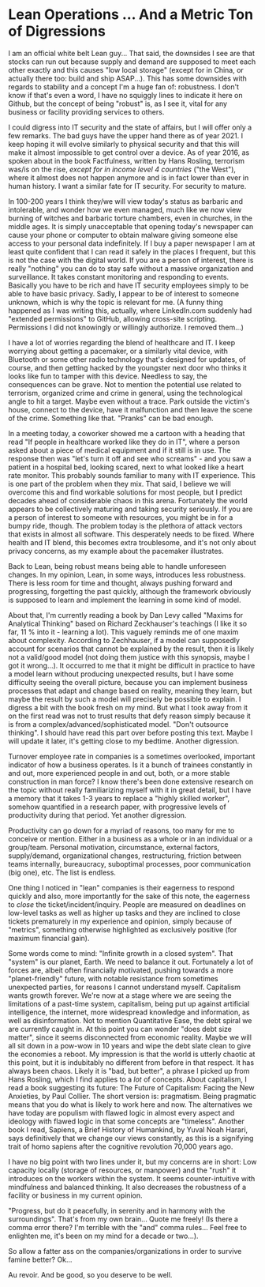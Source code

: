 # Lean Operations ... And a Metric Ton of Digressions

I am an official white belt Lean guy... That said, the downsides I see are that stocks can run out because supply and demand are supposed to meet each
other exactly and this causes "low local storage" (except for in China, or actually there too: build and ship ASAP...). This has some downsides with regards
to stability and a concept I'm a huge fan of: robustness. I don't know if that's even a word, I have no squiggly lines to indicate it here on Github, but
the concept of being "robust" is, as I see it, vital for any business or facility providing services to others.

I could digress into IT security and the state of affairs, but I will offer only a few remarks. The bad guys have the upper hand there as of year 2021. I keep hoping it will evolve similarly to physical security and that this will make it almost impossible to get control over a device. As of year 2016, as spoken about in the book Factfulness, written by Hans Rosling, terrorism was/is on the rise, _except for in income level 4 countries_ ("the West"), where it almost does not happen anymore and is in fact lower than ever in human history. I want a similar fate for IT security. For security to mature.

In 100-200 years I think they/we will view today's status as barbaric and intolerable, and wonder how we even managed, much like we now view burning of witches and barbaric torture chambers, even in churches, in the middle ages. It is simply unacceptable that opening today's newspaper can cause your phone or computer to obtain malware giving someone else access to your personal data indefinitely. If I buy a paper newspaper I am at least quite confident that I can read it safely in the places I frequent, but this is not the case with the digital world. If you are a person of interest, there is really "nothing" you can do to stay safe without a massive organization and surveillance. It takes constant monitoring and responding to events. Basically you have to be rich and have IT security employees simply to be able to have basic privacy. Sadly, I appear to be of interest to someone unknown, which is why the topic is relevant for me. (A funny thing happened as I was writing this, actually, where LinkedIn.com suddenly had "extended permissions" to GitHub, allowing cross-site scripting. Permissions I did not knowingly or willingly authorize. I removed them...)

I have a lot of worries regarding the blend of healthcare and IT. I keep worrying about getting a pacemaker, or a similarly vital device, with Bluetooth or some other radio technology that's designed for updates, of course, and then getting hacked by the youngster next door who thinks it looks like fun to tamper with this device. Needless to say, the consequences can be grave. Not to mention the potential use related to terrorism, organized crime and crime in general, using the technological angle to hit a target. Maybe even without a trace. Park outside the victim's house, connect to the device, have it malfunction and then leave the scene of the crime. Something like that. "Pranks" can be bad enough.

In a meeting today, a coworker showed me a cartoon with a heading that read "If people in healthcare worked like they do in IT", where a person asked about a piece of medical equipment and if it still is in use. The response then was "let's turn it off and see who screams" - and you saw a patient in a hospital bed, looking scared, next to what looked like a heart rate monitor. This probably sounds familiar to many with IT experience. This is one part of the problem when they mix. That said, I believe we will overcome this and find workable solutions for most people, but I predict decades ahead of considerable chaos in this arena. Fortunately the world appears to be collectively maturing and taking security seriously. If you are a person of interest to someone with resources, you might be in for a bumpy ride, though. The problem today is the plethora of attack vectors that exists in almost all software. This desperately needs to be fixed. Where health and IT blend, this becomes extra troublesome, and it's not only about privacy concerns, as my example about the pacemaker illustrates.

Back to Lean, being robust means being able to handle unforeseen changes. In my opinion, Lean, in some ways, introduces less robustness. There is less room for time and thought, always pushing forward and progressing, forgetting the past quickly, although the framework obviously is supposed to learn and implement the learning in some kind of model.

About that, I'm currently reading a book by Dan Levy called "Maxims for Analytical Thinking" based on Richard Zeckhauser's teachings (I like it so far, 11 % into it - learning a lot). This vaguely reminds me of one maxim about complexity. According to Zechhauser, if a model can supposedly account for scenarios that cannot be explained by the result, then it is likely not a valid/good model (not doing them justice with this synopsis, maybe I got it wrong...).  It occurred to me that it might be difficult in practice to have a model learn without producing unexpected results, but I have some difficulty seeing the overall picture, because you can implement business processes that adapt and change based on reality, meaning they learn, but maybe the result by such a model will precisely be possible to explain. I digress a bit with the book fresh on my mind. But what I took away from it on the first read was not to trust results that defy reason simply because it is from a complex/advanced/sophisticated model. "Don't outsource thinking". I should have read this part over before posting this text. Maybe I will update it later, it's getting close to my bedtime. Another digression.

Turnover employee rate in companies is a sometimes overlooked, 
important indicator of how a business operates. Is it a bunch of trainees constantly in and out, more experienced people in and out, both, or a more stable
construction in man force? I know there's been done extensive research on the topic without really familiarizing myself with it in great detail, but I have
a memory that it takes 1-3 years to replace a "highly skilled worker", somehow quantified in a research paper, with progressive levels of productivity
during that period. Yet another digression.

Productivity can go down for a myriad of reasons, too many for me to conceive or mention. Either in a business as a whole or in an individual or a group/team.
Personal motivation, circumstance, external factors, supply/demand, organizational changes, restructuring, friction between teams internally,
bureaucracy, suboptimal processes, poor communication (big one), etc. The list is endless.

One thing I noticed in "lean" companies is their eagerness to respond quickly and also, more importantly for the sake of this note, the eagerness to _close_
the ticket/incident/inquiry. People are measured on deadlines on low-level tasks as well as higher up tasks and they are inclined to close tickets prematurely
in my experience and opinion, simply because of "metrics", something otherwise highlighted as exclusively positive (for maximum financial gain).

Some words come to mind: "Infinite growth in a closed system". That "system" is our planet, Earth. We need to balance it out. Fortunately a lot of forces are,
albeit often financially motivated, pushing towards a more "planet-friendly" future, with notable resistance from sometimes unexpected parties, for reasons
I cannot understand myself. Capitalism wants growth forever. We're now at a stage where we are seeing the limitations of a past-time system, capitalism,
being put up against artificial intelligence, the internet, more widespread knowledge and information, as well as disinformation. Not to mention
Quantitative Ease, the debt spiral we are currently caught in. At this point you can wonder "does debt size matter", since it seems
disconnected from economic reality. Maybe we will all sit down in a pow-wow in 10 years and wipe the debt slate clean to give
the economies a reboot. My impression is that the world is utterly chaotic at this point, but it is indubitably no different from before in that respect. It has always been chaos. Likely it is "bad, but better", a phrase I picked up from Hans Rosling, which I find applies to a _lot_ of concepts. About capitalism,
I read a book suggesting its future: The Future of Capitalism: Facing the New Anxieties, by Paul Collier. The short version is: pragmatism. Being pragmatic means that you do what is likely to work here and now. The alternatives we have today are populism with flawed logic in almost every aspect and ideology with flawed logic in that some concepts are "timeless". Another book I read, Sapiens, a Brief History of Humankind, by Yuval Noah Harari, says definitively that we change our views constantly, as this is a signifying trait of homo sapiens after the cognitive revolution 70,000 years ago.

I have no big point with two lines under it, but my concerns are in short: Low capacity locally (storage of resources, or manpower) and the "rush" it introduces on the workers within the system. It seems counter-intuitive with mindfulness and balanced thinking. It also decreases the robustness of a facility or business in my current opinion.

"Progress, but do it peacefully, in serenity and in harmony with the surroundings". That's from my own brain... Quote me freely! 
(Is there a comma error there? I'm terrible with the "and" comma rules... Feel free to enlighten me, it's been on my mind for a decade or two...).

So allow a fatter ass on the companies/organizations in order to survive famine better? Ok...

Au revoir. And be good, so you deserve to be well.
